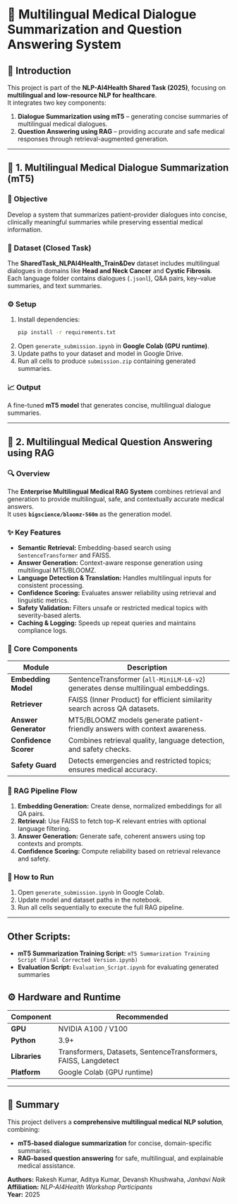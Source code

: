 
# 🏥 Multilingual Medical Dialogue Summarization and Question Answering System

## 📘 Introduction

This project is part of the **NLP-AI4Health Shared Task (2025)**, focusing on **multilingual and low-resource NLP for healthcare**.  
It integrates two key components:

1. **Dialogue Summarization using mT5** – generating concise summaries of multilingual medical dialogues.  
2. **Question Answering using RAG** – providing accurate and safe medical responses through retrieval-augmented generation.

---

## 🧠 1. Multilingual Medical Dialogue Summarization (mT5)

### 🎯 Objective
Develop a system that summarizes patient–provider dialogues into concise, clinically meaningful summaries while preserving essential medical information.

### 💾 Dataset (Closed Task)
The **SharedTask_NLPAI4Health_Train&Dev** dataset includes multilingual dialogues in domains like **Head and Neck Cancer** and **Cystic Fibrosis**.  
Each language folder contains dialogues (`.jsonl`), Q&A pairs, key–value summaries, and text summaries.

### ⚙️ Setup
1. Install dependencies:
   ```bash
   pip install -r requirements.txt
   ```
2. Open `generate_submission.ipynb` in **Google Colab (GPU runtime)**.
3. Update paths to your dataset and model in Google Drive.
4. Run all cells to produce `submission.zip` containing generated summaries.

### 📈 Output
A fine-tuned **mT5 model** that generates concise, multilingual dialogue summaries.

---

## 🤖 2. Multilingual Medical Question Answering using RAG

### 🔍 Overview
The **Enterprise Multilingual Medical RAG System** combines retrieval and generation to provide multilingual, safe, and contextually accurate medical answers.  
It uses **`bigscience/bloomz-560m`** as the generation model.

### ✨ Key Features
- **Semantic Retrieval:** Embedding-based search using `SentenceTransformer` and FAISS.  
- **Answer Generation:** Context-aware response generation using multilingual MT5/BLOOMZ.  
- **Language Detection & Translation:** Handles multilingual inputs for consistent processing.  
- **Confidence Scoring:** Evaluates answer reliability using retrieval and linguistic metrics.  
- **Safety Validation:** Filters unsafe or restricted medical topics with severity-based alerts.  
- **Caching & Logging:** Speeds up repeat queries and maintains compliance logs.

### 🧩 Core Components
| Module | Description |
|---------|-------------|
| **Embedding Model** | SentenceTransformer (`all-MiniLM-L6-v2`) generates dense multilingual embeddings. |
| **Retriever** | FAISS (Inner Product) for efficient similarity search across QA datasets. |
| **Answer Generator** | MT5/BLOOMZ models generate patient-friendly answers with context awareness. |
| **Confidence Scorer** | Combines retrieval quality, language detection, and safety checks. |
| **Safety Guard** | Detects emergencies and restricted topics; ensures medical accuracy. |



### 🔄 RAG Pipeline Flow
1. **Embedding Generation:** Create dense, normalized embeddings for all QA pairs.  
2. **Retrieval:** Use FAISS to fetch top-K relevant entries with optional language filtering.  
3. **Answer Generation:** Generate safe, coherent answers using top contexts and prompts.  
4. **Confidence Scoring:** Compute reliability based on retrieval relevance and safety.  

### 🧰 How to Run
1. Open `generate_submission.ipynb` in Google Colab.  
2. Update model and dataset paths in the notebook.  
3. Run all cells sequentially to execute the full RAG pipeline.

---
## Other Scripts:
- **mT5 Summarization Training Script:** `mT5 Summarization Training Script (Final Corrected Version.ipynb)`  
- **Evaluation Script:** `Evaluation_Script.ipynb` for evaluating generated summaries




## ⚙️ Hardware and Runtime

| Component | Recommended |
|------------|--------------|
| **GPU** | NVIDIA A100 / V100 |
| **Python** | 3.9+ |
| **Libraries** | Transformers, Datasets, SentenceTransformers, FAISS, Langdetect |
| **Platform** | Google Colab (GPU runtime) |

---

## 🏁 Summary

This project delivers a **comprehensive multilingual medical NLP solution**, combining:  
- **mT5-based dialogue summarization** for concise, domain-specific summaries.  
- **RAG-based question answering** for safe, multilingual, and explainable medical assistance.


**Authors:** Rakesh Kumar, Aditya Kumar, Devansh Khushwaha, *Janhavi Naik*  
**Affiliation:** *NLP-AI4Health Workshop Participants*  
**Year:** 2025
